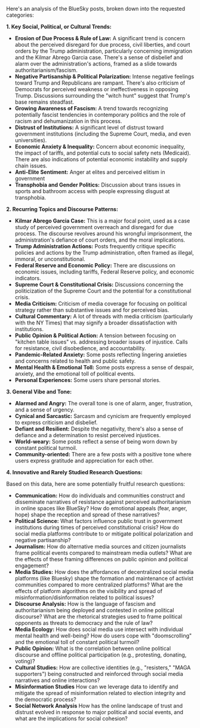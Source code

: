 Here's an analysis of the BlueSky posts, broken down into the requested categories:

**1. Key Social, Political, or Cultural Trends:**

*   **Erosion of Due Process & Rule of Law:** A significant trend is concern about the perceived disregard for due process, civil liberties, and court orders by the Trump administration, particularly concerning immigration and the Kilmar Abrego Garcia case. There's a sense of disbelief and alarm over the administration's actions, framed as a slide towards authoritarianism/fascism.
*   **Negative Partisanship & Political Polarization:** Intense negative feelings toward Trump and Republicans are rampant. There's also criticism of Democrats for perceived weakness or ineffectiveness in opposing Trump. Discussions surrounding the "witch hunt" suggest that Trump's base remains steadfast.
*   **Growing Awareness of Fascism:** A trend towards recognizing potentially fascist tendencies in contemporary politics and the role of racism and dehumanization in this process.
*   **Distrust of Institutions:** A significant level of distrust toward government institutions (including the Supreme Court, media, and even universities).
*   **Economic Anxiety & Inequality:** Concern about economic inequality, the impact of tariffs, and potential cuts to social safety nets (Medicaid). There are also indications of potential economic instability and supply chain issues.
*   **Anti-Elite Sentiment:** Anger at elites and perceived elitism in government
*   **Transphobia and Gender Politics:** Discussion about trans issues in sports and bathroom access with people expressing disgust at transphobia.

**2. Recurring Topics and Discourse Patterns:**

*   **Kilmar Abrego Garcia Case:** This is a major focal point, used as a case study of perceived government overreach and disregard for due process. The discourse revolves around his wrongful imprisonment, the administration's defiance of court orders, and the moral implications.
*   **Trump Administration Actions:** Posts frequently critique specific policies and actions by the Trump administration, often framed as illegal, immoral, or unconstitutional.
*   **Federal Reserve and Economic Policy:** There are discussions on economic issues, including tariffs, Federal Reserve policy, and economic indicators.
*   **Supreme Court & Constitutional Crisis:** Discussions concerning the politicization of the Supreme Court and the potential for a constitutional crisis.
*   **Media Criticism:** Criticism of media coverage for focusing on political strategy rather than substantive issues and for perceived bias.
*   **Cultural Commentary:** A lot of threads with media criticism (particularly with the NY Times) that may signify a broader dissatisfaction with institutions.
*   **Public Opinion & Political Action:** A tension between focusing on "kitchen table issues" vs. addressing broader issues of injustice. Calls for resistance, civil disobedience, and accountability.
*   **Pandemic-Related Anxiety:** Some posts reflecting lingering anxieties and concerns related to health and public safety.
*   **Mental Health & Emotional Toll:** Some posts express a sense of despair, anxiety, and the emotional toll of political events.
*   **Personal Experiences:** Some users share personal stories.

**3. General Vibe and Tone:**

*   **Alarmed and Angry:** The overall tone is one of alarm, anger, frustration, and a sense of urgency.
*   **Cynical and Sarcastic:** Sarcasm and cynicism are frequently employed to express criticism and disbelief.
*   **Defiant and Resilient:** Despite the negativity, there's also a sense of defiance and a determination to resist perceived injustices.
*   **World-weary:** Some posts reflect a sense of being worn down by constant political turmoil.
*   **Community-oriented:** There are a few posts with a positive tone where users express gratitude and appreciation for each other.

**4. Innovative and Rarely Studied Research Questions:**

Based on this data, here are some potentially fruitful research questions:

*   **Communication:** How do individuals and communities construct and disseminate narratives of resistance against perceived authoritarianism in online spaces like BlueSky? How do emotional appeals (fear, anger, hope) shape the reception and spread of these narratives?
*   **Political Science:** What factors influence public trust in government institutions during times of perceived constitutional crisis? How do social media platforms contribute to or mitigate political polarization and negative partisanship?
*   **Journalism:** How do alternative media sources and citizen journalists frame political events compared to mainstream media outlets? What are the effects of these framing differences on public opinion and political engagement?
*   **Media Studies:** How does the affordances of decentralized social media platforms (like Bluesky) shape the formation and maintenance of activist communities compared to more centralized platforms? What are the effects of platform algorithms on the visibility and spread of misinformation/disinformation related to political issues?
*   **Discourse Analysis:** How is the language of fascism and authoritarianism being deployed and contested in online political discourse? What are the rhetorical strategies used to frame political opponents as threats to democracy and the rule of law?
*   **Media Ecology:** How does social media use intersect with individual mental health and well-being? How do users cope with "doomscrolling" and the emotional toll of constant political turmoil?
*   **Public Opinion:** What is the correlation between online political discourse and offline political participation (e.g., protesting, donating, voting)?
*   **Cultural Studies:** How are collective identities (e.g., "resisters," "MAGA supporters") being constructed and reinforced through social media narratives and online interactions?
*   **Misinformation Studies** How can we leverage data to identify and mitigate the spread of misinformation related to election integrity and the democratic process?
*   **Social Network Analysis** How has the online landscape of trust and distrust evolved in response to major political and social events, and what are the implications for social cohesion?
